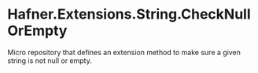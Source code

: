 # Hafner.Extensions.String.CheckNullOrEmpty
Micro repository that defines an extension method to make sure a given string is not null or empty.
